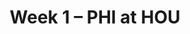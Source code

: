---
layout: game
title: Week 1 – PHI at HOU
season: 2006
game_id: 2006_01_PHI_HOU
away_team: PHI
home_team: HOU
---